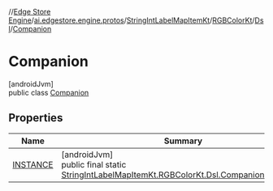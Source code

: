 //[Edge Store Engine](../../../../../../index.md)/[ai.edgestore.engine.protos](../../../../index.md)/[StringIntLabelMapItemKt](../../../index.md)/[RGBColorKt](../../index.md)/[Dsl](../index.md)/[Companion](index.md)

# Companion

[androidJvm]\
public class [Companion](index.md)

## Properties

| Name | Summary |
|---|---|
| [INSTANCE](index.md#-150603847%2FProperties%2F-89531115) | [androidJvm]<br>public final static [StringIntLabelMapItemKt.RGBColorKt.Dsl.Companion](index.md)[INSTANCE](index.md#-150603847%2FProperties%2F-89531115) |
